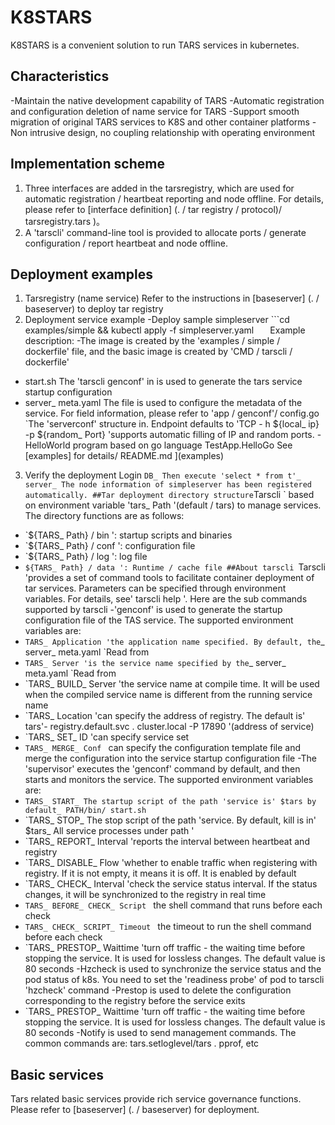 # K8STARS
K8STARS is a convenient solution to run TARS services in kubernetes.

## Characteristics
-Maintain the native development capability of TARS
-Automatic registration and configuration deletion of name service for TARS
-Support smooth migration of original TARS services to K8S and other container platforms
-Non intrusive design, no coupling relationship with operating environment

## Implementation scheme
1. Three interfaces are added in the tarsregistry, which are used for automatic registration / heartbeat reporting and node offline. For details, please refer to [interface definition] (. / tar registry / protocol)/ tarsregistry.tars )。
2. A 'tarscli' command-line tool is provided to allocate ports / generate configuration / report heartbeat and node offline.

## Deployment examples
1. Tarsregistry (name service)
Refer to the instructions in [baseserver] (. / baseserver) to deploy tar registry
2. Deployment service example
-Deploy sample simpleserver
```cd examples/simple &amp;&amp; kubectl apply -f  simpleserver.yaml ` ` ` `
Example description:
-The image is created by the 'examples / simple / dockerfile' file, and the basic image is created by 'CMD / tarscli / dockerfile'
- start.sh The 'tarscli genconf' in is used to generate the tars service startup configuration
- server_ meta.yaml The file is used to configure the metadata of the service. For field information, please refer to 'app / genconf'/ config.go `The 'serverconf' structure in. Endpoint defaults to 'TCP - h ${local_ ip} -p ${random_ Port} 'supports automatic filling of IP and random ports.
-HelloWorld program based on go language TestApp.HelloGo
See [examples] for details/ README.md ](examples)
3. Verify the deployment
Login ` DB_ Then execute 'select * from t'_ server_ The node information of simpleserver has been registered automatically.
##Tar deployment directory structure
`Tarscli ` based on environment variable 'tars_ Path '(default / tars) to manage services. The directory functions are as follows:
- `${TARS_ Path} / bin ': startup scripts and binaries
- `${TARS_ Path} / conf ': configuration file
- `${TARS_ Path} / log ': log file
- `${TARS_ Path} / data ': Runtime / cache file
##About tarscli
`Tarscli 'provides a set of command tools to facilitate container deployment of tar services. Parameters can be specified through environment variables. For details, see' tarscli help '.
Here are the sub commands supported by tarscli
-'genconf' is used to generate the startup configuration file of the TAS service. The supported environment variables are:
- `TARS_ Application 'the application name specified. By default, the`_ server_ meta.yaml `Read from
- `TARS_ Server 'is the service name specified by the`_ server_ meta.yaml `Read from
- `TARS_ BUILD_ Server 'the service name at compile time. It will be used when the compiled service name is different from the running service name
- `TARS_ Location 'can specify the address of registry. The default is' tars'- registry.default.svc . cluster.local  -P 17890 '(address of service)
- `TARS_ SET_ ID 'can specify service set
- `TARS_ MERGE_ Conf ` can specify the configuration template file and merge the configuration into the service startup configuration file
-The 'supervisor' executes the 'genconf' command by default, and then starts and monitors the service. The supported environment variables are:
- `TARS_ START_ The startup script of the path 'service is' $tars by default_ PATH/bin/ start.sh `
- `TARS_ STOP_ The stop script of the path 'service. By default, kill is in' $tars_ All service processes under path '
- `TARS_ REPORT_ Interval 'reports the interval between heartbeat and registry
- `TARS_ DISABLE_ Flow 'whether to enable traffic when registering with registry. If it is not empty, it means it is off. It is enabled by default
- `TARS_ CHECK_ Interval 'check the service status interval. If the status changes, it will be synchronized to the registry in real time
- `TARS_ BEFORE_ CHECK_ Script ` the shell command that runs before each check
- `TARS_ CHECK_ SCRIPT_ Timeout ` the timeout to run the shell command before each check
- `TARS_ PRESTOP_ Waittime 'turn off traffic - the waiting time before stopping the service. It is used for lossless changes. The default value is 80 seconds
-Hzcheck is used to synchronize the service status and the pod status of k8s. You need to set the 'readiness probe' of pod to tarscli 'hzcheck' command
-Prestop is used to delete the configuration corresponding to the registry before the service exits
- `TARS_ PRESTOP_ Waittime 'turn off traffic - the waiting time before stopping the service. It is used for lossless changes. The default value is 80 seconds
-Notify is used to send management commands. The common commands are: tars.setloglevel/tars . pprof, etc

## Basic services
Tars related basic services provide rich service governance functions. Please refer to [baseserver] (. / baseserver) for deployment.
